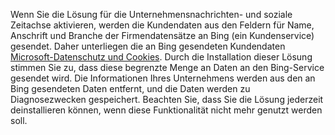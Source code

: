 Wenn Sie die Lösung für die Unternehmensnachrichten- und soziale Zeitachse aktivieren, werden die Kundendaten aus den Feldern für Name, Anschrift und Branche der Firmendatensätze an Bing (ein Kundenservice) gesendet. Daher unterliegen die an Bing gesendeten Kundendaten [Microsoft-Datenschutz und Cookies](http://go.microsoft.com/fwlink/p/?LinkID=521839). Durch die Installation dieser Lösung stimmen Sie zu, dass diese begrenzte Menge an Daten an den Bing-Service gesendet wird. Die Informationen Ihres Unternehmens werden aus den an Bing gesendeten Daten entfernt, und die Daten werden zu Diagnosezwecken gespeichert. Beachten Sie, dass Sie die Lösung jederzeit deinstallieren können, wenn diese Funktionalität nicht mehr genutzt werden soll.